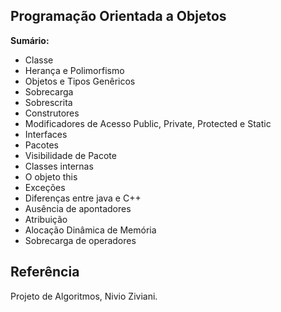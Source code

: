<h2>Programação Orientada a Objetos</h2>

<strong>Sumário:</strong>

* Classe
* Herança e Polimorfismo
* Objetos e Tipos Genêricos
* Sobrecarga
* Sobrescrita
* Construtores
* Modificadores de Acesso Public, Private, Protected e Static
* Interfaces 
* Pacotes
* Visibilidade de Pacote
* Classes internas
* O objeto this
* Exceções
* Diferenças entre java e C++
* Ausência de apontadores 
* Atribuição
* Alocação Dinâmica de Memória
* Sobrecarga de operadores 

<h2>Referência</h2>

Projeto de Algoritmos, Nivio Ziviani.

